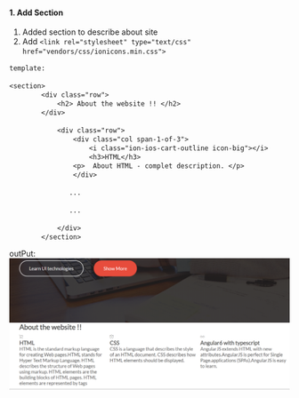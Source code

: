#### 1. Add Section
1. Added section to describe about site
2. Add `<link rel="stylesheet" type="text/css" href="vendors/css/ionicons.min.css">`
```
template: 

<section>
        <div class="row">
            <h2> About the website !! </h2>
        </div>
        
            <div class="row">
                <div class="col span-1-of-3">
                    <i class="ion-ios-cart-outline icon-big"></i>
                    <h3>HTML</h3>
                <p>  About HTML - complet description. </p>
                </div>
                
               ...
               
               ...
               
            </div>
        </section>
```
outPut:
![](https://github.com/lekhrajdinkar/css_html/blob/master/NOTES/assets/section-1.PNG)